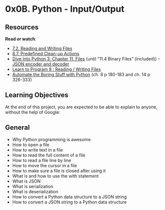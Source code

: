 # 0x0B. Python - Input/Output
## Resources
**Read or watch**:

- [7.2. Reading and Writing Files](https://alx-intranet.hbtn.io/rltoken/aSaSGP6m-uFEFniXmOVAKw)
- [8.7. Predefined Clean-up Actions](https://alx-intranet.hbtn.io/rltoken/aSaSGP6m-uFEFniXmOVAKw)
- [Dive Into Python 3: Chapter 11. Files](https://alx-intranet.hbtn.io/rltoken/aSaSGP6m-uFEFniXmOVAKw) (until “11.4 Binary Files” (included))
-[JSON encoder and decoder](https://alx-intranet.hbtn.io/rltoken/l0B9_pFn1tgBvE7FrT14Zw)
- [Learn to Program 8 : Reading / Writing Files](https://alx-intranet.hbtn.io/rltoken/ZvtAdnUzjnEVu1sjg3m_tQ)
- [Automate the Boring Stuff with Python](https://alx-intranet.hbtn.io/rltoken/Ej8YjhxLXpzHW7_rNMd9XQ) (ch. 8 p 180-183 and ch. 14 p 326-333)
## Learning Objectives
At the end of this project, you are expected to be able to explain to anyone, without the help of Google:

## General
- Why Python programming is awesome
- How to open a file
- How to write text in a file
- How to read the full content of a file
- How to read a file line by line
- How to move the cursor in a file
- How to make sure a file is closed after using it
- What is and how to use the with statement
- What is JSON
- What is serialization
- What is deserialization
- How to convert a Python data structure to a JSON string
- How to convert a JSON string to a Python data structure

